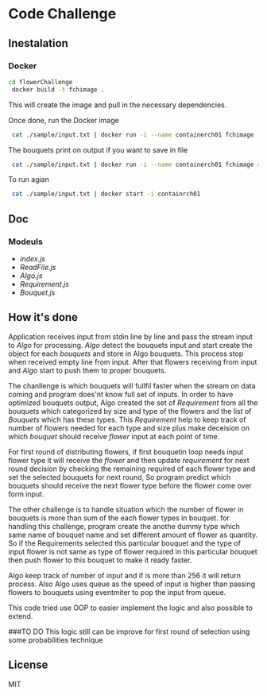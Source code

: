 # Code Challenge
## Inestalation
### Docker

```sh
cd flowerChallenge
 docker build -t fchimage .
```
This will create the  image and pull in the necessary dependencies.

Once done, run the Docker image 

```sh
 cat ./sample/input.txt | docker run -i --name containerch01 fchimage 
```

The bouquets print on output if you want to save in file 
```sh
 cat ./sample/input.txt | docker run -i --name containerch01 fchimage > output.txt
```

To run agian
```sh
 cat ./sample/input.txt | docker start -i containrch01
```
## Doc
### Modeuls

* _index.js_  
* _ReadFile.js_
* _Algo.js_
* _Requirement.js_ 
* _Bouquet.js_ 

## How it's done

Application receives input from stdin line by line and pass the stream input to _Algo_ for processing. _Algo_ detect the bouquets input and start create the object for each _bouquets_ and store in Algo bouquets. This process stop when received empty line from input. After that flowers receiving from input and _Algo_ start to push them to proper bouquets.      

The chanllenge is which bouquets will fullfil faster when the stream on data coming and program does'nt know full set of inputs. In order to have optimized bouquets output, Algo created the set of _Requirement_ from all the bouquets which categorized by size and type of the flowers and the list of _Bouquets_ which has these types. This _Requirement_ help to keep track of number of flowers needed for each type and size plus make deceision on which _bouquet_ should receive _flower_ input at each point of time. 

For first round of distributing flowers, if first bouquetin loop needs input flower type it will receive the  _flower_ and then update _requirement_ for next round decision by checking the remaining required of each flower type and set the selected bouquets for next round, So program predict which bouquets should receive the next flower type before the flower come over form input.

The other challenge is to handle situation which the number of flower in bouquets is more than sum of the each flower types in bouquet. for handling this challenge, program create the anothe dummy type which same name of bouquet name and set different amount of flower as quantity. So if the Requirements selected this particular bouquet and the type of input flower is not same as type of flower required in this particular bouquet then push flower to this bouquet to make it ready faster. 

Algo keep track of number of input and if is more than 256 it will return process. Also Algo uses queue as the speed of input is higher than passing flowers to bouquets using eventmiter to pop the input from queue.   

This code tried use OOP to easier implement the logic and also possible to extend. 

###TO DO
This logic still can be improve for first round of selection using some probabilities technique

License
----

MIT